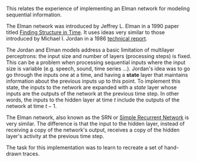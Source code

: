 This relates the experience of implementing an Elman network for modeling sequential information. 

The Elman network was introduced by Jeffrey L. Elman in a 1990 paper titled 
[Finding Structure in Time](https://onlinelibrary.wiley.com/doi/10.1207/s15516709cog1402_1). It uses ideas very similar to those introduced by
Michael I. Jordan in a 1986 [technical report](https://cseweb.ucsd.edu/~gary/PAPER-SUGGESTIONS/Jordan-TR-8604-OCRed.pdf).

The Jordan and Elman models address a basic limitation of multilayer perceptrons: the input size and number of layers (processing steps) is fixed.
This can be a problem when processing sequential inputs where the input size is variable (e.g. speech, sound, time series ...). Jordan's idea was to go
go through the inputs one at a time, and having a **state** layer that maintains information about the previous inputs up to this point.
To implement this state, the inputs to the network are expanded with a *state* layer whose inputs are the outputs of the network at the previous
time step. In other words, the inputs to the hidden layer at time $t$ include the outputs of the network at time $t-1$.

The Elman network, also known as the SRN or [Simple Recurrent Network](https://web.stanford.edu/group/pdplab/pdphandbook/handbookch8.html) is
very similar. The difference is that the input to the hidden layer, instead of receiving a copy of the network's output, receives a copy of
the hidden layer's activity at the previous time step.

The task for this implementation was to learn to recreate a set of hand-drawn traces.
